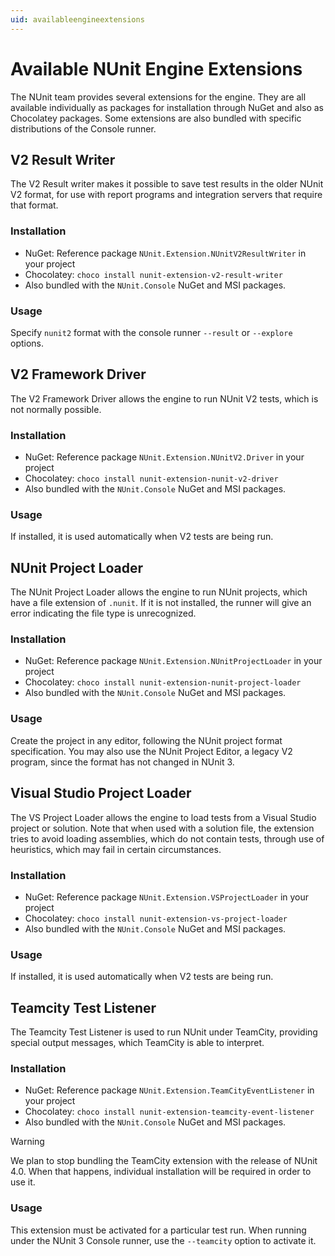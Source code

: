 ```yaml
---
uid: availableengineextensions
---
```


# Available NUnit Engine Extensions

The NUnit team provides several extensions for the engine. They are all available individually as
packages for installation through NuGet and also as Chocolatey packages. Some extensions are also
bundled with specific distributions of the Console runner.

## V2 Result Writer

The V2 Result writer makes it possible to save test results in the older NUnit V2 format, for use
with report programs and integration servers that require that format.

### Installation

* NuGet: Reference package `NUnit.Extension.NUnitV2ResultWriter` in your project
* Chocolatey: `choco install nunit-extension-v2-result-writer`
* Also bundled with the `NUnit.Console` NuGet and MSI packages.

### Usage

 Specify `nunit2` format with the console runner `--result` or `--explore` options.

## V2 Framework Driver

The V2 Framework Driver allows the engine to run NUnit V2 tests, which is not normally possible.

### Installation

* NuGet: Reference package `NUnit.Extension.NUnitV2.Driver` in your project
* Chocolatey: `choco install nunit-extension-nunit-v2-driver`
* Also bundled with the `NUnit.Console` NuGet and MSI packages.

### Usage

 If installed, it is used automatically when V2 tests are being run.

## NUnit Project Loader

The NUnit Project Loader allows the engine to run NUnit projects, which have a file extension of `.nunit`.
If it is not installed, the runner will give an error indicating the file type is unrecognized.

### Installation

* NuGet: Reference package `NUnit.Extension.NUnitProjectLoader` in your project
* Chocolatey: `choco install nunit-extension-nunit-project-loader`
* Also bundled with the `NUnit.Console` NuGet and MSI packages.

### Usage

 Create the project in any editor, following the NUnit project format specification.
 You may also use the NUnit Project Editor, a legacy V2 program, since the format has
 not changed in NUnit 3.

## Visual Studio Project Loader

The VS Project Loader allows the engine to load tests from a Visual Studio
project or solution. Note that when used with a solution file, the extension
tries to avoid loading assemblies, which do not contain tests, through use
of heuristics, which may fail in certain circumstances.

### Installation

* NuGet: Reference package `NUnit.Extension.VSProjectLoader` in your project
* Chocolatey: `choco install nunit-extension-vs-project-loader`
* Also bundled with the `NUnit.Console` NuGet and MSI packages.

### Usage

 If installed, it is used automatically when V2 tests are being run.

## Teamcity Test Listener

The Teamcity Test Listener is used to run NUnit under TeamCity, providing
special output messages, which TeamCity is able to interpret.

### Installation

* NuGet: Reference package `NUnit.Extension.TeamCityEventListener` in your project
* Chocolatey: `choco install nunit-extension-teamcity-event-listener`
* Also bundled with the `NUnit.Console` NuGet and MSI packages.

> [!WARNING]
> We plan to stop bundling the TeamCity extension with the release of NUnit 4.0. When that happens, individual installation will be required in order to use it.

### Usage

 This extension must be activated for a particular test run. When running under the
 NUnit 3 Console runner, use the `--teamcity` option to activate it.
